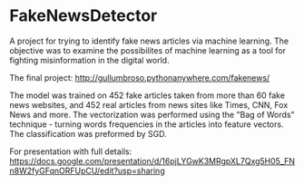 # FakeNewsDetector

A project for trying to identify fake news articles via machine learning. The objective was to examine the possibilites of machine learning as a tool for fighting misinformation in the digital world. 

The final project: http://gullumbroso.pythonanywhere.com/fakenews/

The model was trained on 452 fake articles taken from more than 60 fake news websites, and 452 real articles from news sites like Times, CNN, Fox News and more. The vectorization was performed using the "Bag of Words" technique - turning words frequencies in the articles into feature vectors. The classification was preformed by SGD.

For presentation with full details: https://docs.google.com/presentation/d/16pjLYGwK3MRgpXL7Qxg5H05_FNn8W2fyGFqnORFUpCU/edit?usp=sharing